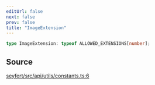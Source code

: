 ```yaml
---
editUrl: false
next: false
prev: false
title: "ImageExtension"
---
```


```ts
type ImageExtension: typeof ALLOWED_EXTENSIONS[number];
```

## Source

[seyfert/src/api/utils/constants.ts:6](https://github.com/potoland/potocuit/blob/fe122a1/src/api/utils/constants.ts#L6)

